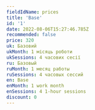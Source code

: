 ```yaml
---
fieldIdName: prices
title: 'Base'
id: '1'
date: 2022-08-06T15:27:46.785Z
recommended: false
price: 320
uk: Базовий
ukMonth: 1 місяць роботи
ukSessions: 4 часових сесії
ru: Базовый
ruMonth: 1 месяц работы
ruSessions: 4 часовых сессий
en: Base
enMonth: 1 work month
enSessions: 4 1-hour sessions
discount: 0
---
```

